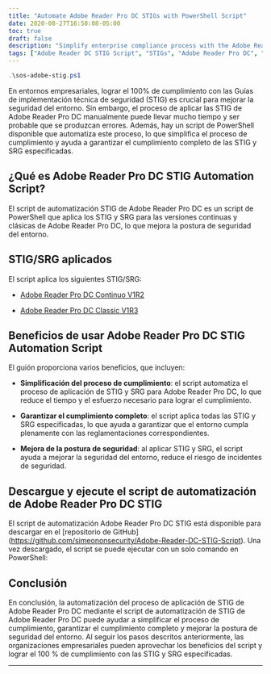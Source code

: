 ```yaml
---
title: "Automate Adobe Reader Pro DC STIGs with PowerShell Script"
date: 2020-08-27T16:50:08-05:00
toc: true
draft: false
description: "Simplify enterprise compliance process with the Adobe Reader Pro DC STIG Automation Script, ensuring 100% compliance with specified STIGs and SRGs through automation."
tags: ["Adobe Reader DC STIG Script", "STIGs", "Adobe Reader Pro DC", "Enterprise Compliance", "Automation", "PowerShell", "SRGs", "GitHub Repository", "Security", "Cybersecurity", "IT Security", "Compliance Automation", "Compliance Management", "Scripting", "Continuous Compliance", "Cybersecurity Automation", "Security Automation", "Information Security", "Information Technology"]
---
```

```powershell
.\sos-adobe-stig.ps1
```
 En entornos empresariales, lograr el 100% de cumplimiento con las Guías de implementación técnica de seguridad (STIG) es crucial para mejorar la seguridad del entorno. Sin embargo, el proceso de aplicar las STIG de Adobe Reader Pro DC manualmente puede llevar mucho tiempo y ser probable que se produzcan errores. Además, hay un script de PowerShell disponible que automatiza este proceso, lo que simplifica el proceso de cumplimiento y ayuda a garantizar el cumplimiento completo de las STIG y SRG especificadas.  ## ¿Qué es Adobe Reader Pro DC STIG Automation Script?  El script de automatización STIG de Adobe Reader Pro DC es un script de PowerShell que aplica los STIG y SRG para las versiones continuas y clásicas de Adobe Reader Pro DC, lo que mejora la postura de seguridad del entorno.  ## STIG/SRG aplicados  El script aplica los siguientes STIG/SRG:  - [Adobe Reader Pro DC Continuo V1R2](https://dl.dod.cyber.mil/wp-content/uploads/stigs/zip/U_Adobe_Acrobat_Pro_DC_Classic_V1R3_STIG.zip)  - [Adobe Reader Pro DC Classic V1R3](https://dl.dod.cyber.mil/wp-content/uploads/stigs/zip/U_Adobe_Acrobat_Pro_DC_Continuous_V1R2_STIG.zip)  ## Beneficios de usar Adobe Reader Pro DC STIG Automation Script  El guión proporciona varios beneficios, que incluyen:  - **Simplificación del proceso de cumplimiento**: el script automatiza el proceso de aplicación de STIG y SRG para Adobe Reader Pro DC, lo que reduce el tiempo y el esfuerzo necesario para lograr el cumplimiento.  - **Garantizar el cumplimiento completo**: el script aplica todas las STIG y SRG especificadas, lo que ayuda a garantizar que el entorno cumpla plenamente con las reglamentaciones correspondientes.  - **Mejora de la postura de seguridad**: al aplicar STIG y SRG, el script ayuda a mejorar la seguridad del entorno, reduce el riesgo de incidentes de seguridad.  ## Descargue y ejecute el script de automatización de Adobe Reader Pro DC STIG  El script de automatización Adobe Reader Pro DC STIG está disponible para descargar en el [repositorio de GitHub] (https://github.com/simeononsecurity/Adobe-Reader-DC-STIG-Script). Una vez descargado, el script se puede ejecutar con un solo comando en PowerShell:   ## Conclusión  En conclusión, la automatización del proceso de aplicación de STIG de Adobe Reader Pro DC mediante el script de automatización de STIG de Adobe Reader Pro DC puede ayudar a simplificar el proceso de cumplimiento, garantizar el cumplimiento completo y mejorar la postura de seguridad del entorno. Al seguir los pasos descritos anteriormente, las organizaciones empresariales pueden aprovechar los beneficios del script y lograr el 100 % de cumplimiento con las STIG y SRG especificadas.  ___________